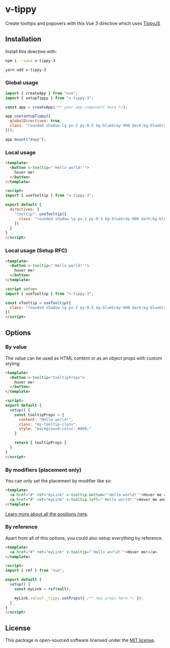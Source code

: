 # v-tippy

Create tooltips and popovers with this Vue 3 directive which uses [TippyJS](https://atomiks.github.io/tippyjs/)

## Installation

Install this directive with:

```sh
npm i --save v-tippy-3
```

```sh
yarn add v-tippy-3
```

### Global usage

```js
import { createApp } from "vue";
import { setupTippy } from "v-tippy-3";

const app = createApp(/** your app component here */);

app.use(setupTippy({
  globalDirectives: true,
  class: "rounded shadow-lg px-2 py-0.5 bg-blueGray-900 dark:bg-blueGray-600 text-blueGray-200 dark:text-blueGray-100"
}));

app.mount("#app");
```

### Local usage

```html
<template>
  <button v-tooltip="'Hello world!'">
    hover me!
  </button>
</template>

<script>
import { useTooltip } from "v-tippy-3";

export default {
  directives: {
    "tooltip": useTooltip({
      class: "rounded shadow-lg px-2 py-0.5 bg-blueGray-900 dark:bg-blueGray-600 text-blueGray-200 dark:text-blueGray-100"
    })
  }
}
</script>
```

### Local usage (Setup RFC)

```html
<template>
  <button v-tooltip="'Hello world!'">
    hover me!
  </button>
</template>

<script setup>
import { useTooltip } from "v-tippy-3";

const vTooltip = useTooltip({
  class: "rounded shadow-lg px-2 py-0.5 bg-blueGray-900 dark:bg-blueGray-600 text-blueGray-200 dark:text-blueGray-100"
})
</script>
```

## Options

### By value

The value can be used as HTML content or as an object props with custom styling:

```html
<template>
  <button v-tooltip="tooltipProps">
    hover me!
  </button>
</template>

<script>
export default {
  setup() {
    const tooltipProps = {
      content: "Hello world!",
      class: "my-tooltip-class",
      style: "background-color: #000;"
    }

    return { tooltipProps }
  }
}
</script>
```

### By modifiers (placement only)

You can only set the placement by modifier like so:

```html
<template>
  <a href="#" ref="myLink" v-tooltip.bottom="'Hello world!'">Hover me and see on the bottom!</a>
  <a href="#" ref="myLink" v-tooltip.left="'Hello world!'">Hover me and see on the left!</a>
</template>
```

[Learn more about all the positions here](https://atomiks.github.io/tippyjs/v6/all-props/#placement).

### By reference

Apart from all of this options, you could also setup everything by reference.

```html
<template>
  <a href="#" ref="myLink" v-tooltip="'Hello world!'">Hover me!</a>
</template>

<script>
import { ref } from "vue";

export default {
  setup() {
    const myLink = ref(null);

    myLink.value?._tippy.setProps({ /** new props here */ });
  }
}
</script>
```

## License

This package is open-sourced software licensed under the [MIT license](https://opensource.org/licenses/MIT).
